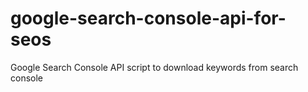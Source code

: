 # google-search-console-api-for-seos
Google Search Console API script to download keywords from search console
